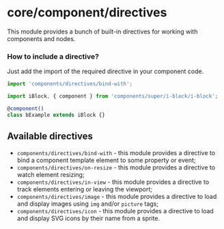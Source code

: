 # core/component/directives

This module provides a bunch of built-in directives for working with components and nodes.

### How to include a directive?

Just add the import of the required directive in your component code.

```js
import 'components/directives/bind-with';

import iBlock, { component } from 'components/super/i-block/i-block';

@component()
class bExample extends iBlock {}
```

## Available directives

* `components/directives/bind-with` - this module provides a directive to bind a component template element to some property or event;
* `components/directives/on-resize` - this module provides a directive to watch element resizing;
* `components/directives/in-view` - this module provides a directive to track elements entering or leaving the viewport;
* `components/directives/image` - this module provides a directive to load and display images using `img` and/or `picture` tags;
* `components/directives/icon` - this module provides a directive to load and display SVG icons by their name from a sprite.
